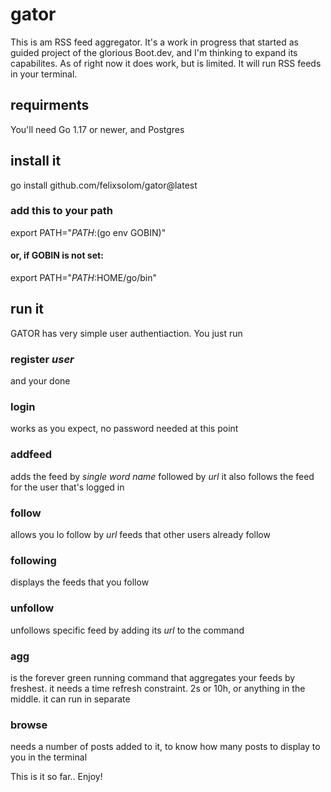 # gator
This is am RSS feed aggregator. It's a work in progress that started as guided project of the glorious Boot.dev, and I'm thinking to expand its capabilites. As of right now it does work, but is limited. It will run RSS feeds in your terminal.

## requirments
You'll need Go 1.17 or newer, and Postgres 

## install it

go install github.com/felixsolom/gator@latest

### add this to your path
export PATH="$PATH:$(go env GOBIN)"
#### or, if GOBIN is not set:
export PATH="$PATH:$HOME/go/bin"

## run it
GATOR has very simple user authentiaction. You just run 
### register _user_
and your done
### login 
works as you expect, no password needed at this point 
### addfeed
adds the feed by _single word name_ followed by _url_
it also follows the feed for the user that's logged in 
### follow 
allows you lo follow  by _url_ feeds that other users already follow
### following
displays the feeds that you follow
### unfollow
unfollows specific feed by adding its _url_ to the command
### agg 
is the forever green running command that aggregates your feeds by freshest.
it needs a time refresh constraint. 2s or 10h, or anything in the middle. it can run in separate 
### browse
needs a number of posts added to it, to know how many posts to display to you in the terminal

This is it so far.. Enjoy!

